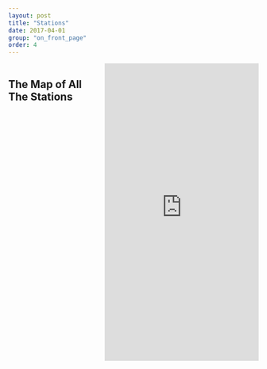 ```yaml
---
layout: post
title: "Stations"
date: 2017-04-01
group: "on_front_page"
order: 4
---
```


<a name="map"></a>
<div class="bgbox secondary padding-top-large padding-bottom-xlarge">
	<div class="row">
		<div class="columns medium-8 medium-push-2">
			<h2>The Map of All The Stations</h2>
				<iframe style="width:100%;height:600px; border:0;" src="http://www.allthestations.co.uk/map/geofftech-stations.php"></iframe>
		</div>
	</div>
</div>
